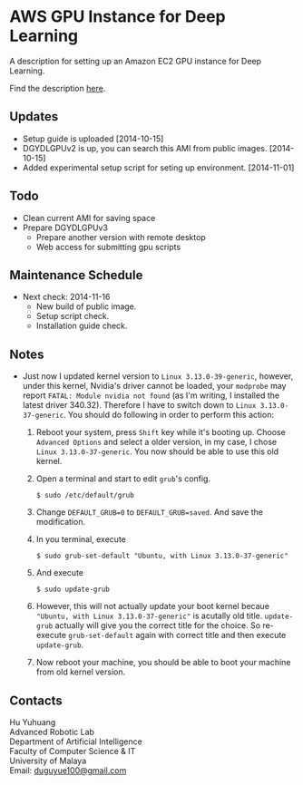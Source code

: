 AWS GPU Instance for Deep Learning
========

A description for setting up an Amazon EC2 GPU instance for Deep Learning.

Find the description [here](../master/aws_for_dl.md).

## Updates

+ Setup guide is uploaded [2014-10-15]
+ DGYDLGPUv2 is up, you can search this AMI from public images. [2014-10-15]
+ Added experimental setup script for seting up environment. [2014-11-01]

## Todo

+ Clean current AMI for saving space
+ Prepare DGYDLGPUv3
   + Prepare another version with remote desktop
   + Web access for submitting gpu scripts

## Maintenance Schedule

+ Next check: 2014-11-16
   + New build of public image.
   + Setup script check.
   + Installation guide check.

## Notes

+ Just now I updated kernel version to `Linux 3.13.0-39-generic`, however, under this kernel, Nvidia's driver cannot be loaded, your `modprobe` may report `FATAL: Module nvidia not found` (as I'm writing, I installed the latest driver 340.32). Therefore I have to switch down to `Linux 3.13.0-37-generic`. You should do following in order to perform this action:
   1. Reboot your system, press `Shift` key while it's booting up. Choose `Advanced Options` and select a older version, in my case, I chose `Linux 3.13.0-37-generic`. You now should be able to use this old kernel.
   2. Open a terminal and start to edit `grub`'s config.

      ```
      $ sudo /etc/default/grub
      ```
   3. Change `DEFAULT_GRUB=0` to `DEFAULT_GRUB=saved`. And save the modification.
   4. In you terminal, execute
   
      ```
      $ sudo grub-set-default "Ubuntu, with Linux 3.13.0-37-generic"
      ```
   5. And execute
   
      ```
      $ sudo update-grub
      ```
   6. However, this will not actually update your boot kernel becaue `"Ubuntu, with Linux 3.13.0-37-generic"` is acutally old title. `update-grub` actually will give you the correct title for the choice. So re-execute `grub-set-default` again with correct title and then execute `update-grub`.
   7. Now reboot your machine, you should be able to boot your machine from old kernel version.

## Contacts

Hu Yuhuang  
Advanced Robotic Lab  
Department of Artificial Intelligence  
Faculty of Computer Science & IT  
University of Malaya  
Email: duguyue100@gmail.com
